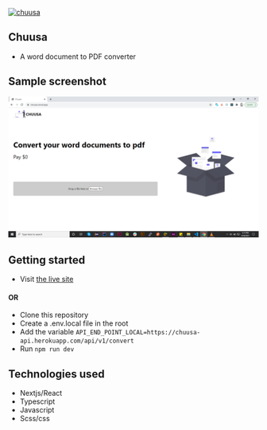 [![chuusa](https://circleci.com/gh/KNehe/chuusa.svg?style=shield)](https://app.circleci.com/pipelines/github/KNehe/chuusa)

## Chuusa

- A word document to PDF converter

## Sample screenshot

![Screenshot](/public/screenshot.PNG?raw=true "Screenshot")

## Getting started

- Visit [the live site](https://chuusa.vercel.app/)
#### OR
- Clone this repository
- Create a .env.local file in the root
- Add the variable  ``` API_END_POINT_LOCAL=https://chuusa-api.herokuapp.com/api/v1/convert ```
- Run ``` npm run dev ```


## Technologies used

- Nextjs/React
- Typescript
- Javascript
- Scss/css